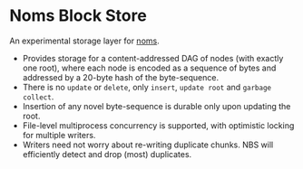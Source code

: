 # Noms Block Store
An experimental storage layer for [noms](https://github.com/attic-labs/noms).

- Provides storage for a content-addressed DAG of nodes (with exactly one root), where each node is encoded as a sequence of bytes and addressed by a 20-byte hash of the byte-sequence.
- There is no `update` or `delete`, only `insert`, `update root` and `garbage collect`.
- Insertion of any novel byte-sequence is durable only upon updating the root.
- File-level multiprocess concurrency is supported, with optimistic locking for multiple writers.
- Writers need not worry about re-writing duplicate chunks. NBS will efficiently detect and drop (most) duplicates.
